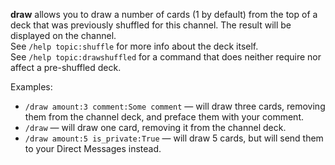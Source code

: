**draw** allows you to draw a number of cards (1 by default) from the top of a deck that was previously shuffled for this channel. The result will be displayed on the channel.\
See `/help topic:shuffle` for more info about the deck itself.\
See `/help topic:drawshuffled` for a command that does neither require nor affect a pre-shuffled deck.

Examples:
* `/draw amount:3 comment:Some comment` — will draw three cards, removing them from the channel deck, and preface them with your comment.
* `/draw` — will draw one card, removing it from the channel deck.
* `/draw amount:5 is_private:True` — will draw 5 cards, but will send them to your Direct Messages instead.